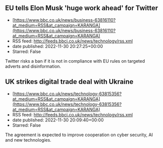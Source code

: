 ## EU tells Elon Musk 'huge work ahead' for Twitter
 - [https://www.bbc.co.uk/news/business-63816110?at_medium=RSS&at_campaign=KARANGA](https://www.bbc.co.uk/news/business-63816110?at_medium=RSS&at_campaign=KARANGA)
 - RSS feed: http://feeds.bbci.co.uk/news/technology/rss.xml
 - date published: 2022-11-30 20:27:25+00:00
 - Starred: False

Twitter risks a ban if it is not in compliance with EU rules on targeted adverts and disinformation.

## UK strikes digital trade deal with Ukraine
 - [https://www.bbc.co.uk/news/technology-63815356?at_medium=RSS&at_campaign=KARANGA](https://www.bbc.co.uk/news/technology-63815356?at_medium=RSS&at_campaign=KARANGA)
 - RSS feed: http://feeds.bbci.co.uk/news/technology/rss.xml
 - date published: 2022-11-30 20:09:40+00:00
 - Starred: False

The agreement is expected to improve cooperation on cyber security, AI and new technologies.
